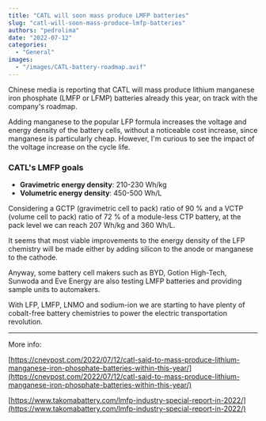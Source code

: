 ```yaml
---
title: "CATL will soon mass produce LMFP batteries"
slug: "catl-will-soon-mass-produce-lmfp-batteries"
authors: "pedrolima"
date: "2022-07-12"
categories:
  - "General"
images:
  - "/images/CATL-battery-roadmap.avif"
---
```


Chinese media is reporting that CATL will mass produce lithium manganese iron phosphate (LMFP or LFMP) batteries already this year, on track with the company's roadmap.

Adding manganese to the popular LFP formula increases the voltage and energy density of the battery cells, without a noticeable cost increase, since manganese is particularly cheap. However, I'm curious to see the impact of the voltage increase on the cycle life.

### CATL's LMFP goals

- **Gravimetric energy density**: 210-230 Wh/kg
- **Volumetric energy density**: 450-500 Wh/L

Considering a GCTP (gravimetric cell to pack) ratio of 90 % and a VCTP (volume cell to pack) ratio of 72 % of a module-less CTP battery, at the pack level we can reach 207 Wh/kg and 360 Wh/L.

It seems that most viable improvements to the energy density of the LFP chemistry will be made either by adding silicon to the anode or manganese to the cathode.

Anyway, some battery cell makers such as BYD, Gotion High-Tech, Sunwoda and Eve Energy are also testing LMFP batteries and providing sample units to automakers.

With LFP, LMFP, LNMO and sodium-ion we are starting to have plenty of cobalt-free battery chemistries to power the electric transportation revolution.

---

More info:

[https://cnevpost.com/2022/07/12/catl-said-to-mass-produce-lithium-manganese-iron-phosphate-batteries-within-this-year/](https://cnevpost.com/2022/07/12/catl-said-to-mass-produce-lithium-manganese-iron-phosphate-batteries-within-this-year/)

[https://www.takomabattery.com/lmfp-industry-special-report-in-2022/](https://www.takomabattery.com/lmfp-industry-special-report-in-2022/)

